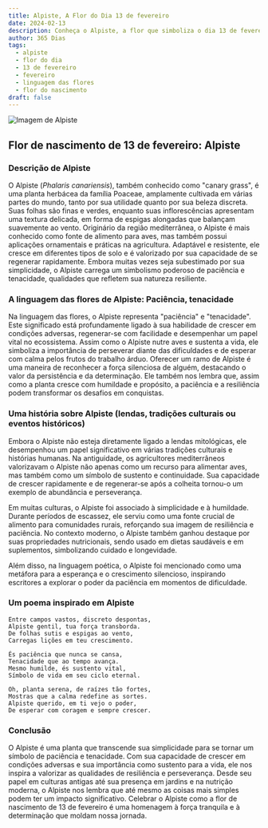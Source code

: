 ```yaml
---
title: Alpiste, A Flor do Dia 13 de fevereiro
date: 2024-02-13
description: Conheça o Alpiste, a flor que simboliza o dia 13 de fevereiro e seu significado 'Paciência, tenacidade'. Explore a beleza e o simbolismo desta flor encantadora.
author: 365 Dias
tags:
  - alpiste
  - flor do dia
  - 13 de fevereiro
  - fevereiro
  - linguagem das flores
  - flor do nascimento
draft: false
---
```


![Imagem de Alpiste](https://cdn.pixabay.com/photo/2019/12/27/15/34/phalaris-4722677_640.jpg#center)


## Flor de nascimento de 13 de fevereiro: Alpiste

### Descrição de Alpiste

O Alpiste (_Phalaris canariensis_), também conhecido como "canary grass", é uma planta herbácea da família Poaceae, amplamente cultivada em várias partes do mundo, tanto por sua utilidade quanto por sua beleza discreta. Suas folhas são finas e verdes, enquanto suas inflorescências apresentam uma textura delicada, em forma de espigas alongadas que balançam suavemente ao vento. Originário da região mediterrânea, o Alpiste é mais conhecido como fonte de alimento para aves, mas também possui aplicações ornamentais e práticas na agricultura. Adaptável e resistente, ele cresce em diferentes tipos de solo e é valorizado por sua capacidade de se regenerar rapidamente. Embora muitas vezes seja subestimado por sua simplicidade, o Alpiste carrega um simbolismo poderoso de paciência e tenacidade, qualidades que refletem sua natureza resiliente.

### A linguagem das flores de Alpiste: Paciência, tenacidade

Na linguagem das flores, o Alpiste representa "paciência" e "tenacidade". Este significado está profundamente ligado à sua habilidade de crescer em condições adversas, regenerar-se com facilidade e desempenhar um papel vital no ecossistema. Assim como o Alpiste nutre aves e sustenta a vida, ele simboliza a importância de perseverar diante das dificuldades e de esperar com calma pelos frutos do trabalho árduo. Oferecer um ramo de Alpiste é uma maneira de reconhecer a força silenciosa de alguém, destacando o valor da persistência e da determinação. Ele também nos lembra que, assim como a planta cresce com humildade e propósito, a paciência e a resiliência podem transformar os desafios em conquistas.

### Uma história sobre Alpiste (lendas, tradições culturais ou eventos históricos)

Embora o Alpiste não esteja diretamente ligado a lendas mitológicas, ele desempenhou um papel significativo em várias tradições culturais e histórias humanas. Na antiguidade, os agricultores mediterrâneos valorizavam o Alpiste não apenas como um recurso para alimentar aves, mas também como um símbolo de sustento e continuidade. Sua capacidade de crescer rapidamente e de regenerar-se após a colheita tornou-o um exemplo de abundância e perseverança.

Em muitas culturas, o Alpiste foi associado à simplicidade e à humildade. Durante períodos de escassez, ele serviu como uma fonte crucial de alimento para comunidades rurais, reforçando sua imagem de resiliência e paciência. No contexto moderno, o Alpiste também ganhou destaque por suas propriedades nutricionais, sendo usado em dietas saudáveis e em suplementos, simbolizando cuidado e longevidade.

Além disso, na linguagem poética, o Alpiste foi mencionado como uma metáfora para a esperança e o crescimento silencioso, inspirando escritores a explorar o poder da paciência em momentos de dificuldade.

### Um poema inspirado em Alpiste

```
Entre campos vastos, discreto despontas,  
Alpiste gentil, tua força transborda.  
De folhas sutis e espigas ao vento,  
Carregas lições em teu crescimento.  

És paciência que nunca se cansa,  
Tenacidade que ao tempo avança.  
Mesmo humilde, és sustento vital,  
Símbolo de vida em seu ciclo eternal.  

Oh, planta serena, de raízes tão fortes,  
Mostras que a calma redefine as sortes.  
Alpiste querido, em ti vejo o poder,  
De esperar com coragem e sempre crescer.
```

### Conclusão

O Alpiste é uma planta que transcende sua simplicidade para se tornar um símbolo de paciência e tenacidade. Com sua capacidade de crescer em condições adversas e sua importância como sustento para a vida, ele nos inspira a valorizar as qualidades de resiliência e perseverança. Desde seu papel em culturas antigas até sua presença em jardins e na nutrição moderna, o Alpiste nos lembra que até mesmo as coisas mais simples podem ter um impacto significativo. Celebrar o Alpiste como a flor de nascimento de 13 de fevereiro é uma homenagem à força tranquila e à determinação que moldam nossa jornada.